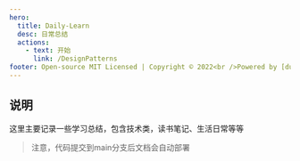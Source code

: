 ```yaml
---
hero:
  title: Daily-Learn
  desc: 日常总结
  actions:
    - text: 开始
      link: /DesignPatterns
footer: Open-source MIT Licensed | Copyright © 2022<br />Powered by [dumi](https://d.umijs.org)
---
```


## 说明

这里主要记录一些学习总结，包含技术类，读书笔记、生活日常等等

> 注意，代码提交到main分支后文档会自动部署
